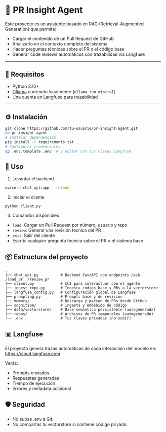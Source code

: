 # 🧠 PR Insight Agent
Este proyecto es un asistente basado en RAG (Retrieval-Augmented Generation) que permite:
- Cargar el contenido de un Pull Request de GitHub
- Analizarlo en el contexto completo del sistema
- Hacer preguntas técnicas sobre el PR o el código base
- Generar code reviews automáticos con trazabilidad vía Langfuse
---
## 🚀 Requisitos
- Python 3.10+
- [Ollama](https://ollama.com/) corriendo localmente (`ollama run mistral`)
- Una cuenta en [Langfuse](https://cloud.langfuse.com/) para trazabilidad
---
## ⚙️ Instalación
```bash
git clone https://github.com/tu-usuario/pr-insight-agent.git
cd pr-insight-agent
# Instalar dependencias
pip install -r requirements.txt
# Configurar credenciales
cp .env.template .env  # y editar con tus claves Langfuse
```

## 🧪 Uso
1. Levantar el backend
```bash
uvicorn chat_api:app --reload
```

2. Iniciar el cliente
```bash
python client.py
```

3. Comandos disponibles
- `load`: Cargar un Pull Request por número, usuario y repo
- `review`: Generar una revisión técnica del PR
- `exit`: Salir del cliente
- Escribí cualquier pregunta técnica sobre el PR o el sistema base

## 📦 Estructura del proyecto
```
.
├── chat_api.py          # Backend FastAPI con endpoints /ask, /load_pr, /review_pr
├── client.py            # CLI para interactuar con el agente
├── ingest_repo.py       # Ingesta código base y PRs a la vectorstore
├── langfuse_config.py   # Configuración global de Langfuse
├── prompting.py         # Prompts base y de revisión
├── memory/              # Descarga y parseo de PRs desde GitHub
├── cognition/           # Ingesta y embebido de código
├── data/vectorstore/    # Base semántica persistente (autogenerada)
├── repos/               # Archivos de PR temporales (autogenerado)
└── .env                 # Tus claves privadas (no subir)
```

## 📊 Langfuse
El proyecto genera trazas automáticas de cada interacción del modelo en:
https://cloud.langfuse.com

Verás:
- Prompts enviados
- Respuestas generadas
- Tiempo de ejecución
- Errores y metadata adicional

## 🛡️ Seguridad
- No subas .env a Git.
- No compartas tu vectorstore si contiene código privado.